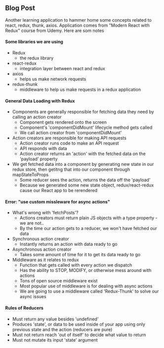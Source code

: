 ## Blog Post

Another learning application to hammer home some concepts related to react, redux, thunk, axios. Application comes from "Modern React with Redux" course from Udemy. Here are som notes

#### Some libraries we are using

- Redux
  - the redux library
- react-redux
  - integration layer between react and redux
- axios
  - helps us make network requests
- redux-thunk
  - middleware to help us make requests in a redux application

#### General Data Loading with Redux

- Components are generally responsible for fetching data they need by calling an action creator
  - Component gets rendered onto the screen
  - Component's 'componentDidMount' lifecycle method gets called
  - We call action creator from 'componentDidMount'
- Action creators are responsible for making API requests
  - Action creator runs code to make an API request
  - API responds with data
  - Action creator returns an 'action' with the fetched data on the 'payload' property
- We get fetched data into a component by generating new state in our redux store, then getitng that into our component through mapStateToProps
  - Some reducer sees the action, returns the data off the 'payload'
  - Because we generated some new state object, redux/react-redux cause our React app to be rerendered

#### Error: "use custom missleware for async actions"

- What's wrong with 'fetchPosts'?
  - Actions creators must return plain JS objects with a type property - we are not..
  - By the time our action gets to a reducer, we won't have fetched our data
- Synchronous action creator
  - Instantly returns an action with data ready to go
- Asynchronous action creator
  - Takes some amount of time for it to get its data ready to go
- Middleware as it relates to redux
  - Function that gets called with every action we dispatch
  - Has the ability to STOP, MODIFY, or otherwise mess around with actions
  - Tons of open source middleware exist
  - Most popular use of middleware is for dealing with async actions
  - We are going to use a middleware called 'Redux-Thunk' to solve our async issues

#### Rules of Reducers

- Must return any value besides 'undefined'
- Produces 'state', or data to be used inside of your app using only previous state and the action (reducers are pure)
- Must not return reach 'out of itself' to decide what value to return
- Must not mutate its input 'state' argument
